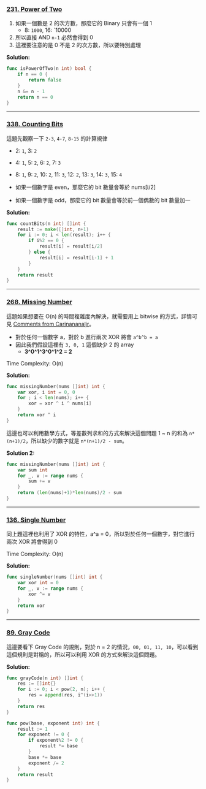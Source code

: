 ### [231. Power of Two]

1.  如果一個數是 2 的次方數，那麼它的 Binary 只會有一個 1
    -   8: `1000`, 16: `10000
2.  所以直接 AND `n-1` 必然會得到 0
3.  這裡要注意的是 0 不是 2 的次方數，所以要特別處理

**Solution:**
```go
func isPowerOfTwo(n int) bool {
	if n == 0 {
		return false
	}
	n &= n - 1
	return n == 0
}
```

[231. Power of Two]: https://leetcode.com/problems/power-of-two/

---

### [338. Counting Bits]

這題先觀察一下 `2-3`, `4-7`, `8-15` 的計算規律

-	2: `1`, 3: `2`
-	4: `1`, 5: `2`, 6: `2`, 7: `3`
-	8: `1`, 9: `2`, 10: `2`, 11: `3`, 12: `2`, 13: `3`, 14: `3`, 15: `4`

-	如果一個數字是 even，那麼它的 bit 數量會等於 nums[i/2]
-	如果一個數字是 odd，那麼它的 bit 數量會等於前一個偶數的 bit 數量加一

**Solution:**
```go
func countBits(n int) []int {
	result := make([]int, n+1)
	for i := 0; i < len(result); i++ {
		if i%2 == 0 {
			result[i] = result[i/2]
		} else {
			result[i] = result[i-1] + 1
		}
	}
	return result
}
```

[338. Counting Bits]: https://leetcode.com/problems/counting-bits/

---

### [268. Missing Number]

這題如果想要在 O(n) 的時間複雜度內解決，就需要用上 bitwise 的方式，詳情可見 [Comments from Carinananaljr]。

-	對於任何一個數字 a，對於 b 進行兩次 XOR 將會 `a^b^b = a`
-	因此我們假設這裡有 `3, 0, 1` 這個缺少 2 的 array
	-	**3^0^1^3^0^1^2 = 2**

Time Complexity: O(n)

**Solution:**
```go
func missingNumber(nums []int) int {
	var xor, i int = 0, 0
	for ; i < len(nums); i++ {
		xor = xor ^ i ^ nums[i]
	}
	return xor ^ i
}
```

這邊也可以利用數學方式，等差數列求和的方式來解決這個問題 1 ~ n 的和為 `n*(n+1)/2`，所以缺少的數字就是 `n*(n+1)/2 - sum`。

**Solution 2:**
```go
func missingNumber(nums []int) int {
	var sum int
	for _, v := range nums {
		sum += v
	}
	return (len(nums)+1)*len(nums)/2 - sum
}
```

[268. Missing Number]: https://leetcode.com/problems/missing-number/
[Comments from Carinananaljr]: https://leetcode.com/problems/missing-number/solutions/69791/4-line-simple-java-bit-manipulate-solution-with-explaination/comments/148758

---

### [136. Single Number]

同上題這裡也利用了 XOR 的特性，a^a = 0，所以對於任何一個數字，對它進行兩次 XOR 將會得到 0

Time Complexity: O(n)

**Solution:**
```go
func singleNumber(nums []int) int {
    var xor int = 0
    for _, v := range nums {
        xor ^= v
    }
    return xor
}
```

[136. Single Number]: https://leetcode.com/problems/single-number/

---

### [89. Gray Code]

這邊要看下 Gray Code 的規則，對於 n = 2 的情況，`00, 01, 11, 10`，可以看到這個規則是對稱的，所以可以利用 XOR 的方式來解決這個問題。

**Solution:**
```go
func grayCode(n int) []int {
    res := []int{}
    for i := 0; i < pow(2, n); i++ {
        res = append(res, i^(i>>1))
    }
    return res
}

func pow(base, exponent int) int {
    result := 1
    for exponent != 0 {
        if exponent%2 != 0 {
            result *= base
        }
        base *= base
        exponent /= 2
    }
    return result
}
```

[89. Gray Code]: https://leetcode.com/problems/gray-code/